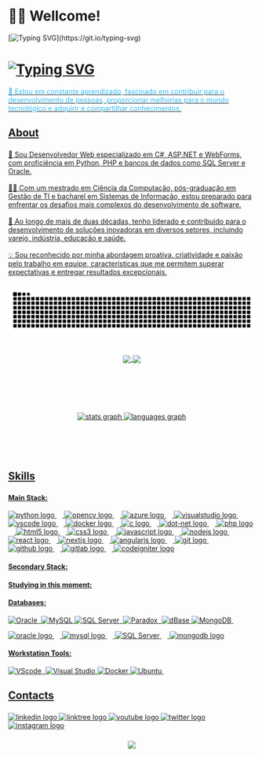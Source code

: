 <h1 align="left">👋🏻 Wellcome!</h1>

[![Typing SVG](https://readme-typing-svg.demolab.com?font=Segoe+UI&size=30&pause=1000&random=false&width=435&lines=I%C2%B4m+Marcos+Morais.;I%C2%B4m+Software+Developer!;I%C2%B4m+from+Brazil.)](https://git.io/typing-svg)

<h1 align="left"><a href="[https://git.io/typing-svg](https://www.linkedin.com/in/marcosmoraisjr/)"><img src="https://readme-typing-svg.demolab.com?font=Segoe+UI&pause=1000&random=false&width=435&lines=I%C2%B4m+Marcos+Morais.;I%C2%B4m+Software+Developer!;I%C2%B4m+from+Brazil." alt="Typing SVG" /></h1>

<p align="left" style="color: #36BCF7FF;">💼 Estou em constante aprendizado, fascinado em contribuir para o desenvolvimento de pessoas, proporcionar melhorias para o mundo tecnológico e adquirir e compartilhar conhecimentos.
</p>


###

<h2 align="left">About</h2>

###

<p align="left">🌟 Sou Desenvolvedor Web especializado em C#, ASP.NET e WebForms, com proficiência em Python, PHP e bancos de dados como SQL Server e Oracle.<br><br>👨‍🎓 Com um mestrado em Ciência da Computação, pós-graduação em Gestão de TI e bacharel em Sistemas de Informação, estou preparado para enfrentar os desafios mais complexos do desenvolvimento de software.<br><br>🚀 Ao longo de mais de duas décadas, tenho liderado e contribuído para o desenvolvimento de soluções inovadoras em diversos setores, incluindo varejo, indústria, educação e saúde.<br><br>💡 Sou reconhecido por minha abordagem proativa, criatividade e paixão pelo trabalho em equipe, características que me permitem superar expectativas e entregar resultados excepcionais.</p>

###

<img src="https://raw.githubusercontent.com/marcosmoraisjr/marcosmoraisjr/output/snake.svg" alt="Snake animation" />

###

<div  align="center" style="margin-bottom:100px">
<img width=55% align="center"  src="https://github-readme-streak-stats.herokuapp.com?user=marcosmoraisjr&theme=radical&mode=weekly" />
<img width=40% align="center" src="https://github-readme-stats-three-vert.vercel.app/api/top-langs/?username=marcosmoraisjr&show_icons=true&theme=radical&layout=compact" />
</div>

###

<div  align="center" style="margin-bottom:100px">
  <img src="https://github-readme-stats.vercel.app/api?username=marcosmoraisjr&hide_title=false&hide_rank=false&show_icons=true&include_all_commits=true&count_private=true&disable_animations=false&theme=dracula&locale=en&hide_border=false&order=1" height="150" alt="stats graph"  />
  <img src="https://github-readme-stats.vercel.app/api/top-langs?username=marcosmoraisjr&locale=en&hide_title=false&layout=compact&card_width=320&langs_count=5&theme=dracula&hide_border=false&order=2" height="150" alt="languages graph"  />
</div>

###

<h2 align="left">Skills</h2>

###

#### Main Stack:

<div align="left">
  <img src="https://cdn.jsdelivr.net/gh/devicons/devicon/icons/python/python-original.svg" height="40" alt="python logo"  />
  <img width="12" />
  <img src="https://cdn.jsdelivr.net/gh/devicons/devicon/icons/opencv/opencv-original.svg" height="40" alt="opencv logo"  />
  <img width="12" />
  <img src="https://cdn.jsdelivr.net/gh/devicons/devicon/icons/azure/azure-original.svg" height="40" alt="azure logo"  />
  <img width="12" />
  <img src="https://cdn.jsdelivr.net/gh/devicons/devicon/icons/visualstudio/visualstudio-plain.svg" height="40" alt="visualstudio logo"  />
  <img width="12" />
  <img src="https://cdn.jsdelivr.net/gh/devicons/devicon/icons/vscode/vscode-original.svg" height="40" alt="vscode logo"  />
  <img width="12" />
  <img src="https://cdn.jsdelivr.net/gh/devicons/devicon/icons/docker/docker-original.svg" height="40" alt="docker logo"  />
  <img width="12" />
  <img src="https://cdn.jsdelivr.net/gh/devicons/devicon/icons/c/c-original.svg" height="40" alt="c logo"  />
  <img width="12" />
  <img src="https://cdn.jsdelivr.net/gh/devicons/devicon/icons/dot-net/dot-net-original.svg" height="40" alt="dot-net logo"  />
  
  <img width="12" />
  <img src="https://cdn.jsdelivr.net/gh/devicons/devicon/icons/php/php-original.svg" height="40" alt="php logo"  />
  <img width="12" />
  <img src="https://cdn.jsdelivr.net/gh/devicons/devicon/icons/html5/html5-original.svg" height="40" alt="html5 logo"  />
  <img width="12" />
  <img src="https://cdn.jsdelivr.net/gh/devicons/devicon/icons/css3/css3-original.svg" height="40" alt="css3 logo"  />
  <img width="12" />
  <img src="https://cdn.jsdelivr.net/gh/devicons/devicon/icons/javascript/javascript-original.svg" height="40" alt="javascript logo"  />
  <img width="12" />
  <img src="https://cdn.jsdelivr.net/gh/devicons/devicon/icons/nodejs/nodejs-original.svg" height="40" alt="nodejs logo"  />
  <img width="12" />
  <img src="https://cdn.jsdelivr.net/gh/devicons/devicon/icons/react/react-original.svg" height="40" alt="react logo"  />
  <img width="12" />
  <img src="https://cdn.jsdelivr.net/gh/devicons/devicon/icons/nextjs/nextjs-original.svg" height="40" alt="nextjs logo"  />
  <img width="12" />
  <img src="https://cdn.jsdelivr.net/gh/devicons/devicon/icons/angularjs/angularjs-original.svg" height="40" alt="angularjs logo"  />
  <img width="12" />
  <img src="https://cdn.jsdelivr.net/gh/devicons/devicon/icons/git/git-original.svg" height="40" alt="git logo"  />
  <img width="12" />
  <img src="https://cdn.jsdelivr.net/gh/devicons/devicon/icons/github/github-original.svg" height="40" alt="github logo"  />
  <img width="12" />
  <img src="https://cdn.jsdelivr.net/gh/devicons/devicon/icons/gitlab/gitlab-original.svg" height="40" alt="gitlab logo"  />
  <img width="12" />
  <img src="https://cdn.jsdelivr.net/gh/devicons/devicon/icons/codeigniter/codeigniter-plain.svg" height="40" alt="codeigniter logo"  />
</div>


#### Secondary Stack:

#### Studying in this moment:

#### Databases:

![Oracle](https://img.shields.io/badge/Oracle-F80000?style=for-the-badge&logo=oracle&logoColor=white)&nbsp;
![MySQL](https://img.shields.io/badge/MySQL-0075BF?style=for-the-badge&logo=mysql&logoColor=white)
![SQL Server](https://img.shields.io/badge/SQL_Server-1F8DBC?style=for-the-badge&logo=sqlserver&logoColor=white)&nbsp;
![Paradox](https://img.shields.io/badge/Paradox-4330A3?style=for-the-badge&logo=dataweave&logoColor=white)&nbsp;
![dBase](https://img.shields.io/badge/dBase-006BA1?style=for-the-badge&logo=database&logoColor=white)
![MongoDB](https://img.shields.io/badge/MongoDB-4EA94B?style=for-the-badge&logo=mongodb&logoColor=white)&nbsp;

<div align="left">
  <img src="https://cdn.jsdelivr.net/gh/devicons/devicon/icons/oracle/oracle-original.svg" height="40" alt="oracle logo"  />
  <img width="12" />
  <img src="https://cdn.jsdelivr.net/gh/devicons/devicon/icons/mysql/mysql-original.svg" height="40" alt="mysql logo"  />
  <img width="12" />
  <img src="https://cdn.jsdelivr.net/gh/devicons/devicon@latest/icons/microsoftsqlserver/microsoftsqlserver-original.svg" height="40" alt="SQL Server"  />
  <img width="12" />
  <img src="https://cdn.jsdelivr.net/gh/devicons/devicon/icons/mongodb/mongodb-original.svg" height="40" alt="mongodb logo"  />
</div>

#### Workstation Tools:

![VScode](https://img.shields.io/badge/vscode-4285F4?style=for-the-badge&logo=vscode&logoColor=white)&nbsp;
![Visual Studio](https://img.shields.io/badge/Visual_Studio-173983?style=for-the-badge&logo=visualstudio&logoColor=white)
![Docker](https://img.shields.io/badge/Docker-239CE2?style=for-the-badge&logo=docker&logoColor=white)
![Ubuntu](https://img.shields.io/badge/Ubuntu-E95420?style=for-the-badge&logo=ubuntu&logoColor=white)&nbsp;


###

<h2 align="left">Contacts</h2>

###

<div align="left">
  <a href="https://www.linkedin.com/in/marcosmoraisjr/" target="_blank">
    <img src="https://raw.githubusercontent.com/maurodesouza/profile-readme-generator/master/src/assets/icons/social/linkedin/default.svg" width="52" height="40" alt="linkedin logo"  />
  </a>
  
  <a href="https://linktr.ee/marcosmoraisjr" target="_blank">
    <img src="https://raw.githubusercontent.com/maurodesouza/profile-readme-generator/master/src/assets/icons/social/linktree/default.svg" width="52" height="40" alt="linktree logo"  />
  </a>
  
  <a href="https://youtube.com.br/@marcosmoraisjr" target="_blank">
    <img src="https://raw.githubusercontent.com/maurodesouza/profile-readme-generator/master/src/assets/icons/social/youtube/default.svg" width="52" height="40" alt="youtube logo"  />
  </a>
  
  <a href="https://twitter.com/mmstec" target="_blank">
    <img src="https://raw.githubusercontent.com/maurodesouza/profile-readme-generator/master/src/assets/icons/social/twitter/default.svg" width="52" height="40" alt="twitter logo"  />
  </a>
  
  <a href="https://www.instagram.com/marcosmoraisjr" target="_blank">
    <img src="https://raw.githubusercontent.com/maurodesouza/profile-readme-generator/master/src/assets/icons/social/instagram/default.svg" width="52" height="40" alt="instagram logo"  />
  </a>
</div>

###

<div align="center">
  <img src="https://profile-counter.glitch.me/marcosmoraisjr/count.svg?"  />
</div>

###
